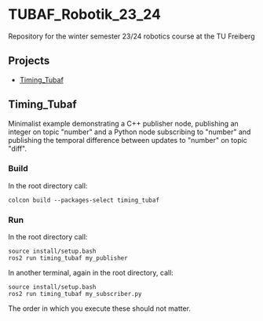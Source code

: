 # TUBAF_Robotik_23_24
Repository for the winter semester 23/24 robotics course at the TU Freiberg 

## Projects
+ [Timing_Tubaf](#timing_tubaf)

## Timing_Tubaf
Minimalist example demonstrating a C++ publisher node, publishing an integer on topic "number"
and a Python node subscribing to "number" and publishing the temporal difference between 
updates to "number" on topic "diff".

### Build
In the root directory call:

```colcon build --packages-select timing_tubaf```

### Run
In the root directory call:

```
source install/setup.bash
ros2 run timing_tubaf my_publisher
```

In another terminal, again in the root directory, call:

```
source install/setup.bash
ros2 run timing_tubaf my_subscriber.py
```

The order in which you execute these should not matter.
